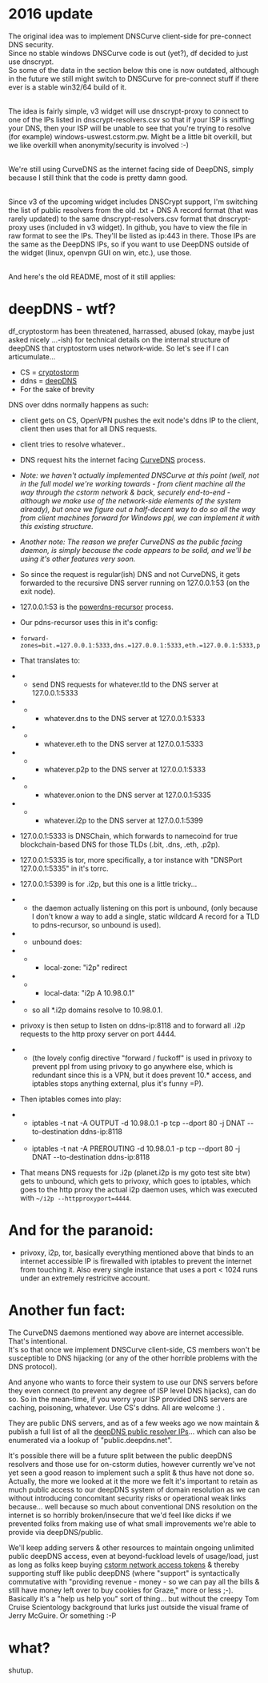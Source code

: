 # 2016 update
The original idea was to implement DNSCurve client-side for pre-connect DNS security.<br>
Since no stable windows DNSCurve code is out (yet?), df decided to just use dnscrypt.<br>
So some of the data in the section below this one is now outdated, although in the future we still might switch to DNSCurve for pre-connect stuff if there ever is a stable win32/64 build of it.<br><br>

The idea is fairly simple, v3 widget will use dnscrypt-proxy to connect to one of the IPs listed in dnscrypt-resolvers.csv so that if your ISP is sniffing your DNS, then your ISP will be unable to see that you're trying to resolve (for example) windows-uswest.cstorm.pw. Might be a little bit overkill, but we like overkill when anonymity/security is involved :-)<br><br>

We're still using CurveDNS as the internet facing side of DeepDNS, simply because I still think that the code is pretty damn good.<br><br>

Since v3 of the upcoming widget includes DNSCrypt support, I'm switching the list of public resolvers from the old .txt + DNS A record format (that was rarely updated) to the same dnscrypt-resolvers.csv format that dnscrypt-proxy uses (included in v3 widget). In github, you have to view the file in raw format to see the IPs. They'll be listed as ip:443 in there. Those IPs are the same as the DeepDNS IPs, so if you want to use DeepDNS outside of the widget (linux, openvpn GUI on win, etc.), use those.<br><br>

And here's the old README, most of it still applies:

# deepDNS - wtf?

df_cryptostorm has been threatened, harrassed, abused (okay, maybe just asked nicely ...-ish) for technical details on the internal structure of deepDNS that cryptostorm uses network-wide. So let's see if I can articumulate...

  - CS = <a href="https://cryptostorm.is" target="_blank">cryptostorm</a>
  - ddns = <a href="http://deepdns.net" target="_blank">deepDNS</a>
  - For the sake of brevity

DNS over ddns normally happens as such:
 * client gets on CS, OpenVPN pushes the exit node's ddns IP to the client, client then uses that for all DNS requests.
 * client tries to resolve whatever..
 * DNS request hits the internet facing <a href="http://curvedns.on2it.net" target="_blank">CurveDNS</a> process.
 * *Note: we haven't actually implemented DNSCurve at this point (well, not in the full model we're working towards - from client machine all the way through the cstorm network & back, securely end-to-end - although we make use of the network-side elements of the system already), but once we figure out a half-decent way to do so all the way from client machines forward for Windows ppl, we can implement it with this existing structure.*
 * *Another note: The reason we prefer CurveDNS as the public facing daemon, is simply because the code appears to be solid, and we'll be using it's other features very soon.*
 * So since the request is regular(ish) DNS and not CurveDNS, it gets forwarded to the recursive DNS server running on 127.0.0.1:53 (on the exit node).
 * 127.0.0.1:53 is the <a href="https://doc.powerdns.com/md/recursor?" target="_blank">powerdns-recursor</a> process.
 * Our pdns-recursor uses this in it's config:  
*     forward-zones=bit.=127.0.0.1:5333,dns.=127.0.0.1:5333,eth.=127.0.0.1:5333,p2p.=127.0.0.1:5333,onion.=127.0.0.1:5335,i2p.=127.0.0.1:5399
 * That translates to:
 * * send DNS requests for whatever.tld to the DNS server at 127.0.0.1:5333
* *  * whatever.dns to the DNS server at 127.0.0.1:5333
* *  * whatever.eth to the DNS server at 127.0.0.1:5333
* *  * whatever.p2p to the DNS server at 127.0.0.1:5333
* *  * whatever.onion to the DNS server at 127.0.0.1:5335
* *  * whatever.i2p to the DNS server at 127.0.0.1:5399
 
* 127.0.0.1:5333 is DNSChain, which forwards to namecoind for true blockchain-based DNS for those TLDs (.bit, .dns, .eth, .p2p).
*  127.0.0.1:5335 is tor, more specifically, a tor instance with "DNSPort 127.0.0.1:5335" in it's torrc.
*  127.0.0.1:5399 is for .i2p, but this one is a little tricky...
*  * the daemon actually listening on this port is unbound,
  (only because I don't know a way to add a single, static wildcard A record for a TLD to pdns-recursor, so unbound is used).
* *  unbound does:
* * * local-zone: "i2p" redirect
* * * local-data: "i2p A 10.98.0.1"
* * so all *.i2p domains resolve to 10.98.0.1. 
* privoxy is then setup to listen on ddns-ip:8118 and to forward all .i2p requests to the http proxy server on port 4444.
* * (the lovely config directive "forward / fuckoff" is used in privoxy to prevent ppl from using privoxy to go anywhere else, which is redundant since this is a VPN, but it does prevent 10.* access, and iptables stops anything external, plus it's funny =P).
* Then iptables comes into play:
* * iptables -t nat -A OUTPUT     -d 10.98.0.1 -p tcp --dport 80 -j DNAT --to-destination ddns-ip:8118
* * iptables -t nat -A PREROUTING -d 10.98.0.1 -p tcp --dport 80 -j DNAT --to-destination ddns-ip:8118
* That means DNS requests for .i2p (planet.i2p is my goto test site btw) gets to unbound, which gets to privoxy, which goes to iptables,
  which goes to the http proxy the actual i2p daemon uses, which was executed with `~/i2p --httpproxyport=4444`.
  
# And for the paranoid:
* privoxy, i2p, tor, basically everything mentioned above that binds to an internet accessible IP is firewalled with iptables to prevent the internet from touching it.
Also every single instance that uses a port < 1024 runs under an extremely restricitve account.

# Another fun fact:     
The CurveDNS daemons mentioned way above are internet accessible. 
 That's intentional.  
 It's so that once we implement DNSCurve client-side, CS members won't be susceptible to DNS hijacking (or any of the other horrible problems with the DNS protocol).
 
  And anyone who wants to force their system to use our DNS servers before they even connect (to prevent any degree of ISP level DNS hijacks), can do so. So in the mean-time, if you worry your ISP provided DNS servers are caching, poisoning, whatever. Use CS's ddns. All are welcome :) .

They are public DNS servers, and as of a few weeks ago we now maintain & publish a full list of all the <a href="https://github.com/cryptostorm/cstorm_deepDNS/blob/master/dnscrypt-resolvers.csv" target="_blank">deepDNS public resolver IPs</a>... which can also be enumerated via a lookup of "public.deepdns.net".

It's possible there will be a future split between the public deepDNS resolvers and those use for on-cstorm duties, however currently we've not yet seen a good reason to implement such a split & thus have not done so. Actually, the more we looked at it the more we felt it's important to retain as much public access to our deepDNS system of domain resolution as we can without introducing concomitant security risks or operational weak links because... well because so much about conventional DNS resolution on the internet is so horribly broken/insecure that we'd feel like dicks if we prevented folks from making use of what small improvements we're able to provide via deepDNS/public.

We'll keep adding servers & other resources to maintain ongoing unlimited public deepDNS access, even at beyond-fuckload levels of usage/load, just as long as folks keep buying <a href="https://cryptostorm.is/#section5" target="_blank">cstorm network access tokens</a> & thereby supporting stuff like public deepDNS (where "support" is syntactically commutative with "providing revenue - money - so we can pay all the bills & still have money left over to buy cookies for Graze," more or less ;-). Basically it's a "help us help you" sort of thing... but without the creepy Tom Cruise Scientology background that lurks just outside the visual frame of <a>Jerry McGuire</i>. Or something :-P

# what?
shutup.
